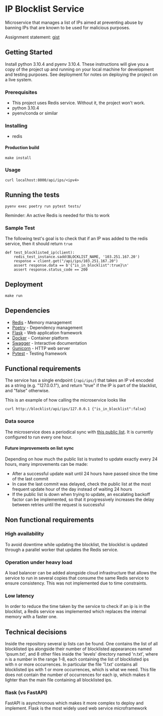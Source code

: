 # IP Blocklist Service

Microservice that manages a list of IPs aimed at preventing abuse by
banning IPs that are known to be used for malicious purposes.

Assignment statement:
[gist](https://gist.github.com/champo/d369a4fc61a3acdaa39e335d973cfb10)

## Getting Started

Install python 3.10.4 and pyenv 3.10.4.
These instructions will give you a copy of the project up and running on
your local machine for development and testing purposes. See deployment
for notes on deploying the project on a live system.

### Prerequisites

- This project uses Redis service. Without it, the project won't work.
- python 3.10.4
- pyenv/conda or similar

### Installing

- redis

#### Production build

    make install

### Usage

    curl localhost:8000/api/ips/<ipv4>


## Running the tests

	pyenv exec poetry run pytest tests/

Reminder: An active Redis is needed for this to work

### Sample Test

The following test's goal is to check that if an IP was added
to the redis service, then it should return `true`

    def test_blocklisted_ip(client):
        redis_test_instance.sadd(BLOCKLIST_NAME, '103.251.167.20')
        response = client.get("/api/ips/103.251.167.20")
        assert response.data == b'{"is_in_blocklist":true}\n'
        assert response.status_code == 200


## Deployment

    make run


## Dependencies

  - [Redis](https://redis.io/) - Memory management
  - [Poetry](https://python-poetry.org/) - Dependency management
  - [Flask](https://flask.palletsprojects.com/) - Web application framework
  - [Docker](https://www.docker.com/) - Container platform
  - [Swagger](https://swagger.io/) - Interactive documentation
  - [Gunicorn](https://gunicorn.org/) - HTTP web server
  - [Pytest](https://pytest.org/) - Testing framework

## Functional requirements

The service has a single endpoint (`/api/ips/`) that takes 
an IP v4 encoded as a string (e.g. "127.0.0.1"), and return 
"true" if the IP is part of the blacklist, and "false" otherwise.

This is an example of how calling the microservice looks like

`curl http://blocklist/api/ips/127.0.0.1
{"is_in_blocklist":false}`

### Data source

The microservice does a periodical sync with [this public list](https://github.com/stamparm/ipsum).
It is currently configured to run every one hour.

#### Future improvements on list sync

Depending on how much the public list is trusted to update exactly
every 24 hours, many improvements can be made:
- After a successful update wait until 24 hours have passed 
since the time of the last commit
- In case the last commit was delayed, check the public list 
at the most frequent update hour of the day instead of waiting 24 hours
- If the public list is down when trying to update, 
an escalating backoff factor can be implemented, 
so that it progressively increases the delay between retries 
until the request is successful

## Non functional requirements

### High availability

To avoid downtime while updating the blocklist,
the blocklist is updated through a parallel worker
that updates the Redis service.

### Operation under heavy load

A load balancer can be added alongside cloud infrastructure
that allows the service to run in several copies that consume
the same Redis service to ensure consistency. 
This was not implemented due to time constraints.

### Low latency

In order to reduce the time taken by the service to check if
an ip is in the blocklist, a Redis service was implemented which
replaces the internal memory with a faster one.

## Technical decisions

Inside the repository several ip lists can be found.
One contains the list of all blocklisted ips alongside
their number of blocklisted appearances named 'ipsum.txt',
and 8 other files inside the 'levels' directory named 'n.txt', 
where n is a number in the range 1-8, each containing 
the list of blocklisted ips with n or more occurrences. 
In particular the file '1.txt' contains all blocklisted ips 
with 1 or more occurrences, which is what we need. 
This file does not contain the number of occurrences for each ip, 
which makes it lighter than the main file containing all blocklisted ips.


### flask (vs FastAPI)
FastAPI is asynchronous which makes it more complex to
deploy and implement.
Flask is the most widely used web service microframework
